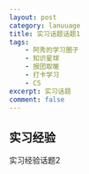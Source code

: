 ```yaml
---
layout: post
category: lanuuage
title: 实习话题话题1
tags:
    - 阿秀的学习圈子
    - 知识星球
    - 报团取暖
    - 打卡学习
    - CS
excerpt: 实习话题
comment: false
---
```






## 实习经验

实习经验话题2
